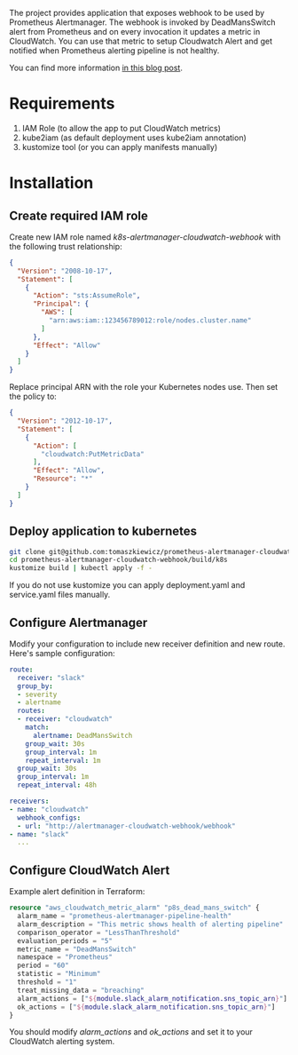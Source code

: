 The project provides application that exposes webhook to be used by Prometheus Alertmanager.
The webhook is invoked by DeadMansSwitch alert from Prometheus and on every invocation it updates a metric in CloudWatch.
You can use that metric to setup Cloudwatch Alert and get notified when Prometheus alerting pipeline is not healthy.

You can find more information [in this blog post](https://luktom.net/en/e1629-monitoring-prometheus-alerting-pipeline-health-using-cloudwatch).

# Requirements

1. IAM Role (to allow the app to put CloudWatch metrics)
2. kube2iam (as default deployment uses kube2iam annotation)
3. kustomize tool (or you can apply manifests manually)

# Installation

## Create required IAM role

Create new IAM role named _k8s-alertmanager-cloudwatch-webhook_ with the following trust relationship:

```json
{
  "Version": "2008-10-17",
  "Statement": [
    {
      "Action": "sts:AssumeRole",
      "Principal": {
        "AWS": [
          "arn:aws:iam::123456789012:role/nodes.cluster.name"
        ]
      },
      "Effect": "Allow"
    }
  ]
}
```

Replace principal ARN with the role your Kubernetes nodes use.
Then set the policy to:

```json
{
  "Version": "2012-10-17",
  "Statement": [
    {
      "Action": [
        "cloudwatch:PutMetricData"
      ],
      "Effect": "Allow",
      "Resource": "*"
    }
  ]
}
```

## Deploy application to kubernetes

```sh
git clone git@github.com:tomaszkiewicz/prometheus-alertmanager-cloudwatch-webhook.git
cd prometheus-alertmanager-cloudwatch-webhook/build/k8s
kustomize build | kubectl apply -f -
```

If you do not use kustomize you can apply deployment.yaml and service.yaml files manually.

## Configure Alertmanager

Modify your configuration to include new receiver definition and new route. Here's sample configuration:

```yaml
route:
  receiver: "slack"
  group_by:
  - severity
  - alertname
  routes:
  - receiver: "cloudwatch"
    match:
      alertname: DeadMansSwitch
    group_wait: 30s
    group_interval: 1m
    repeat_interval: 1m
  group_wait: 30s
  group_interval: 1m
  repeat_interval: 48h

receivers:
- name: "cloudwatch"
  webhook_configs:
  - url: "http://alertmanager-cloudwatch-webhook/webhook"
- name: "slack"
  ...
``` 

## Configure CloudWatch Alert

Example alert definition in Terraform:

```terraform
resource "aws_cloudwatch_metric_alarm" "p8s_dead_mans_switch" {
  alarm_name = "prometheus-alertmanager-pipeline-health"
  alarm_description = "This metric shows health of alerting pipeline"
  comparison_operator = "LessThanThreshold"
  evaluation_periods = "5"
  metric_name = "DeadMansSwitch"
  namespace = "Prometheus"
  period = "60"
  statistic = "Minimum"
  threshold = "1"
  treat_missing_data = "breaching"
  alarm_actions = ["${module.slack_alarm_notification.sns_topic_arn}"]
  ok_actions = ["${module.slack_alarm_notification.sns_topic_arn}"]
}
```

You should modify _alarm_actions_ and _ok_actions_ and set it to your CloudWatch alerting system.